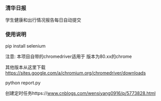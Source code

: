 ### 清华日报

学生健康和出行情况报告每日自动提交

### 使用说明

pip install selenium


注意:
本项目自带的chromedriver适用于 版本为80.xx的chrome

其他版本从这里下载 https://sites.google.com/a/chromium.org/chromedriver/downloads

python report.py

创建定时任务https://www.cnblogs.com/wensiyang0916/p/5773828.html